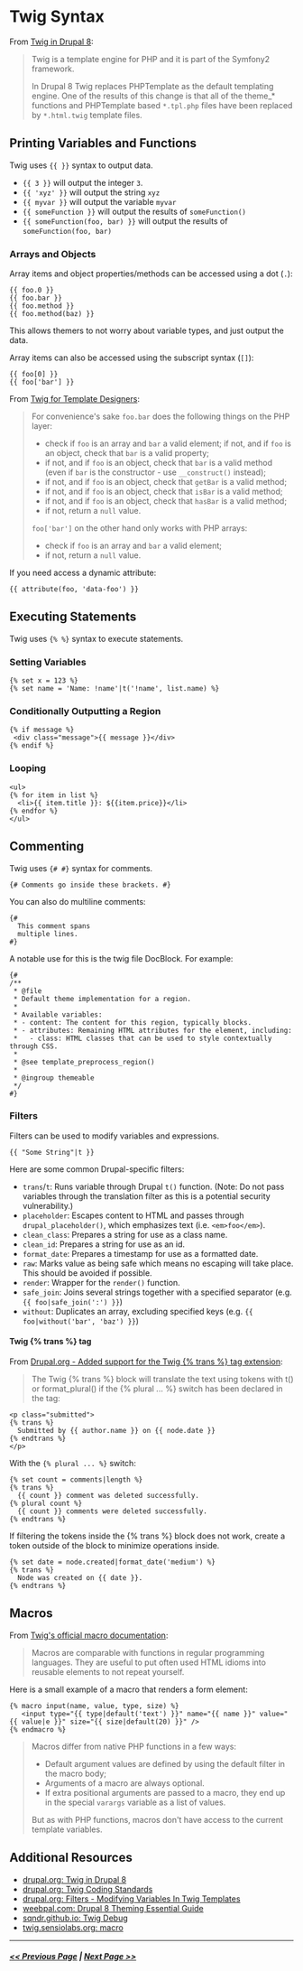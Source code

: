 # Twig Syntax

From [Twig in Drupal 8](https://www.drupal.org/docs/8/theming/twig):
> Twig is a template engine for PHP and it is part of the Symfony2 framework.
>
> In Drupal 8 Twig replaces PHPTemplate as the default templating engine. One of the results of this change is that all of the theme_* functions and PHPTemplate based `*.tpl.php` files have been replaced by `*.html.twig` template files.

## Printing Variables and Functions

Twig uses `{{ }}` syntax to output data.

- `{{ 3 }}` will output the integer `3`.
- `{{ 'xyz' }}` will output the string `xyz`
- `{{ myvar }}` will output the variable `myvar`
- `{{ someFunction }}` will output the results of `someFunction()`
- `{{ someFunction(foo, bar) }}` will output the results of `someFunction(foo, bar)`

### Arrays and Objects

Array items and object properties/methods can be accessed using a dot (`.`):

```twig
{{ foo.0 }}
{{ foo.bar }}
{{ foo.method }}
{{ foo.method(baz) }}
```

This allows themers to not worry about variable types, and just output the data.

Array items can also be accessed using the subscript syntax (`[]`):

```twig
{{ foo[0] }}
{{ foo['bar'] }}
```

From [Twig for Template Designers](http://twig.sensiolabs.org/doc/2.x/templates.html):
> For convenience's sake `foo.bar` does the following things on the PHP layer:
>
> - check if `foo` is an array and `bar` a valid element;
if not, and if `foo` is an object, check that `bar` is a valid property;
> - if not, and if `foo` is an object, check that `bar` is a valid method (even if `bar` is the constructor - use `__construct()` instead);
> - if not, and if `foo` is an object, check that `getBar` is a valid method;
> - if not, and if `foo` is an object, check that `isBar` is a valid method;
> - if not, and if `foo` is an object, check that `hasBar` is a valid method;
> - if not, return a `null` value.
>
> `foo['bar']` on the other hand only works with PHP arrays:
>
> - check if `foo` is an array and `bar` a valid element;
> - if not, return a `null` value.

If you need access a dynamic attribute:

```twig
{{ attribute(foo, 'data-foo') }}
```

## Executing Statements

Twig uses `{% %}` syntax to execute statements.

### Setting Variables

```twig
{% set x = 123 %}
{% set name = 'Name: !name'|t('!name', list.name) %}
```

### Conditionally Outputting a Region

```twig
{% if message %}
 <div class="message">{{ message }}</div>
{% endif %}
```

### Looping

```twig
<ul>
{% for item in list %}
  <li>{{ item.title }}: ${{item.price}}</li>
{% endfor %}
</ul>
```

## Commenting

Twig uses `{# #}` syntax for comments.

```twig
{# Comments go inside these brackets. #}
```

You can also do multiline comments:

```twig
{#
  This comment spans
  multiple lines.
#}
```

A notable use for this is the twig file DocBlock. For example:

```twig
{#
/**
 * @file
 * Default theme implementation for a region.
 *
 * Available variables:
 * - content: The content for this region, typically blocks.
 * - attributes: Remaining HTML attributes for the element, including:
 *   - class: HTML classes that can be used to style contextually through CSS.
 *
 * @see template_preprocess_region()
 *
 * @ingroup themeable
 */
#}
```

### Filters

Filters can be used to modify variables and expressions.

```twig
{{ "Some String"|t }}
```

Here are some common Drupal-specific filters:

- `trans`/`t`: Runs variable through Drupal `t()` function. (Note: Do not pass variables through the translation filter as this is a potential security vulnerability.)
- `placeholder`: Escapes content to HTML and passes through `drupal_placeholder()`, which emphasizes text (i.e. `<em>foo</em>`).
- `clean_class`: Prepares a string for use as a class name.
- `clean_id`: Prepares a string for use as an id.
- `format_date`: Prepares a timestamp for use as a formatted date.
- `raw`: Marks value as being safe which means no escaping will take place. This should be avoided if possible.
- `render`: Wrapper for the `render()` function.
- `safe_join`: Joins several strings together with a specified separator (e.g. `{{ foo|safe_join(':') }}`)
- `without`: Duplicates an array, excluding specified keys (e.g. `{{ foo|without('bar', 'baz') }}`)

#### Twig {% trans %} tag

From [Drupal.org - Added support for the Twig {% trans %} tag extension](https://www.drupal.org/node/2047135):

> The Twig {% trans %} block will translate the text using tokens with t() or format_plural() if the {% plural ... %} switch has been declared in the tag:

```twig
<p class="submitted">
{% trans %}
  Submitted by {{ author.name }} on {{ node.date }}
{% endtrans %}
</p>
```

With the `{% plural ... %}` switch:

```twig
{% set count = comments|length %}
{% trans %}
  {{ count }} comment was deleted successfully.
{% plural count %}
  {{ count }} comments were deleted successfully.
{% endtrans %}
```

If filtering the tokens inside the {% trans %} block does not work, create a token outside of the block to minimize operations inside.

```twig
{% set date = node.created|format_date('medium') %}
{% trans %}
  Node was created on {{ date }}.
{% endtrans %}
```

## Macros

From [Twig's official macro documentation](http://twig.sensiolabs.org/doc/2.x/tags/macro.html):

> Macros are comparable with functions in regular programming languages. They are useful to put often used HTML idioms into reusable elements to not repeat yourself.

Here is a small example of a macro that renders a form element:

```twig
{% macro input(name, value, type, size) %}
   <input type="{{ type|default('text') }}" name="{{ name }}" value="{{ value|e }}" size="{{ size|default(20) }}" />
{% endmacro %}
```

> Macros differ from native PHP functions in a few ways:
>
> - Default argument values are defined by using the default filter in the macro body;
> - Arguments of a macro are always optional.
> - If extra positional arguments are passed to a macro, they end up in the special `varargs` variable as a list of values.
>
> [//]: # (This comment is needed to end the list.)
> But as with PHP functions, macros don't have access to the current template variables.

## Additional Resources

- [drupal.org: Twig in Drupal 8](https://www.drupal.org/docs/8/theming/twig)
- [drupal.org: Twig Coding Standards](https://www.drupal.org/docs/develop/coding-standards/twig-coding-standards)
- [drupal.org: Filters - Modifying Variables In Twig Templates](https://www.drupal.org/docs/8/theming/twig/filters-modifying-variables-in-twig-templates)
- [weebpal.com: Drupal 8 Theming Essential Guide](https://www.weebpal.com/blog/drupal-8-theming)
- [sqndr.github.io: Twig Debug](https://sqndr.github.io/d8-theming-guide/twig/twig-debug.html)
- [twig.sensiolabs.org: macro](http://twig.sensiolabs.org/doc/2.x/tags/macro.html)

---

##### [<< Previous Page](3.2-theming-concepts.md) | [Next Page >>](3.4-twig-templates.md)
